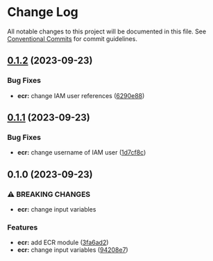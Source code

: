 # Change Log

All notable changes to this project will be documented in this file.
See [Conventional Commits](https://conventionalcommits.org) for commit guidelines.

## [0.1.2](https://github.com/aldra-consulting/infrastructure-modules/compare/ecr@0.1.1...ecr@0.1.2) (2023-09-23)


### Bug Fixes

* **ecr:** change IAM user references ([6290e88](https://github.com/aldra-consulting/infrastructure-modules/commit/6290e881c2e03ae65149d2d3a11832891fec2b3d))



## [0.1.1](https://github.com/aldra-consulting/infrastructure-modules/compare/ecr@0.1.0...ecr@0.1.1) (2023-09-23)


### Bug Fixes

* **ecr:** change username of IAM user ([1d7cf8c](https://github.com/aldra-consulting/infrastructure-modules/commit/1d7cf8c3be1c0e6d0c824e9ccde641414e51312b))



## 0.1.0 (2023-09-23)


### ⚠ BREAKING CHANGES

* **ecr:** change input variables

### Features

* **ecr:** add ECR module ([3fa6ad2](https://github.com/aldra-consulting/infrastructure-modules/commit/3fa6ad23c91cb4e4d0f0162601f68652524e1eef))
* **ecr:** change input variables ([94208e7](https://github.com/aldra-consulting/infrastructure-modules/commit/94208e7edef499814ef7293ea5fa68f4674be237))
